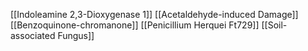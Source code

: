 [[Indoleamine 2,3-Dioxygenase 1]]
[[Acetaldehyde-induced Damage]]
[[Benzoquinone-chromanone]]
[[Penicillium Herquei Ft729]]
[[Soil-associated Fungus]]
